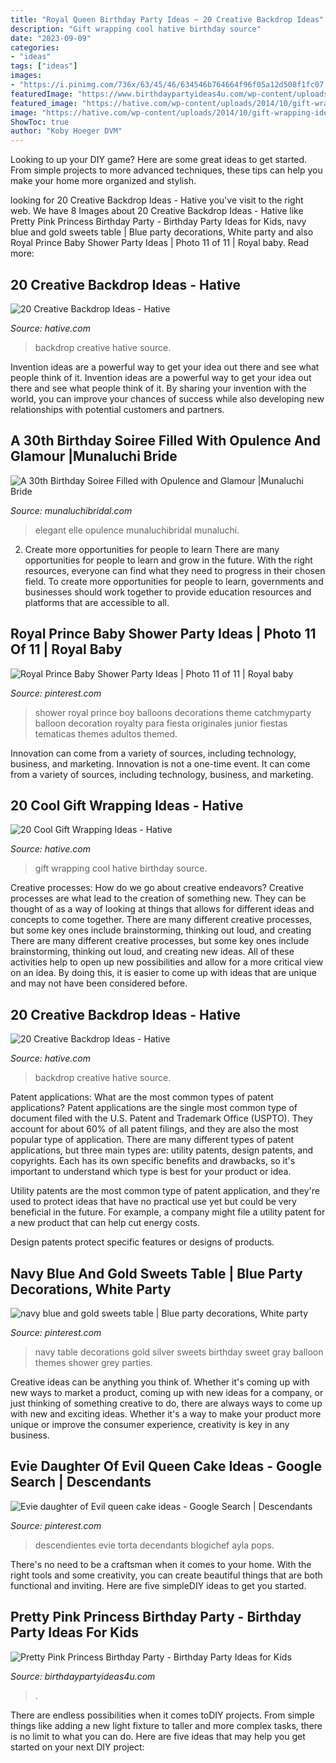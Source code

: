 ```yaml
---
title: "Royal Queen Birthday Party Ideas ~ 20 Creative Backdrop Ideas"
description: "Gift wrapping cool hative birthday source"
date: "2023-09-09"
categories:
- "ideas"
tags: ["ideas"]
images:
- "https://i.pinimg.com/736x/63/45/46/634546b764664f96f05a12d508f1fc07.jpg"
featuredImage: "https://www.birthdaypartyideas4u.com/wp-content/uploads/2016/08/pretty-pink-princess-birthday-party-food-table.jpg"
featured_image: "https://hative.com/wp-content/uploads/2014/10/gift-wrapping-ideas/2-cool-gift-wrapping-ideas.jpg"
image: "https://hative.com/wp-content/uploads/2014/10/gift-wrapping-ideas/2-cool-gift-wrapping-ideas.jpg"
ShowToc: true
author: "Koby Hoeger DVM"
---
```



Looking to up your DIY game? Here are some great ideas to get started. From simple projects to more advanced techniques, these tips can help you make your home more organized and stylish.

	

		
looking for 20 Creative Backdrop Ideas - Hative you've visit to the right web. We have 8 Images about 20 Creative Backdrop Ideas - Hative like Pretty Pink Princess Birthday Party - Birthday Party Ideas for Kids, navy blue and gold sweets table | Blue party decorations, White party and also Royal Prince Baby Shower Party Ideas | Photo 11 of 11 | Royal baby. Read more:
		
    
## 20 Creative Backdrop Ideas - Hative

<img loading=lazy src="https://hative.com/wp-content/uploads/2014/12/backdrop-ideas/20-creative-backdrop-ideas.jpg" onerror="this.onerror=null;this.src='https://tse2.mm.bing.net/th?id=OIP.jiG54fCysxwlLFYdRHCYHQHaLI&amp;pid=15.1';" alt="20 Creative Backdrop Ideas - Hative">

_Source: hative.com_

>backdrop creative hative source. 

	

Invention ideas are a powerful way to get your idea out there and see what people think of it.
Invention ideas are a powerful way to get your idea out there and see what people think of it. By sharing your invention with the world, you can improve your chances of success while also developing new relationships with potential customers and partners.

    
## A 30th Birthday Soiree Filled With Opulence And Glamour |Munaluchi Bride

<img loading=lazy src="http://www.munaluchibridal.com/wp-content/uploads/2014/12/celebrations_30th_Birthday_Black_Gold_-Decor044.jpg" onerror="this.onerror=null;this.src='https://tse4.mm.bing.net/th?id=OIP.jfiVytIyuhV6qkSGl80QngHaLH&amp;pid=15.1';" alt="A 30th Birthday Soiree Filled with Opulence and Glamour |Munaluchi Bride">

_Source: munaluchibridal.com_

>elegant elle opulence munaluchibridal munaluchi. 

	

2) Create more opportunities for people to learn
There are many opportunities for people to learn and grow in the future. With the right resources, everyone can find what they need to progress in their chosen field. To create more opportunities for people to learn, governments and businesses should work together to provide education resources and platforms that are accessible to all.

    
## Royal Prince Baby Shower Party Ideas | Photo 11 Of 11 | Royal Baby

<img loading=lazy src="https://i.pinimg.com/736x/cf/19/5c/cf195cf523d5a321902bce21c884c0a3.jpg" onerror="this.onerror=null;this.src='https://tse3.mm.bing.net/th?id=OIP.dSbG2u6cdZDKHYj-uBYRjgHaJ3&amp;pid=15.1';" alt="Royal Prince Baby Shower Party Ideas | Photo 11 of 11 | Royal baby">

_Source: pinterest.com_

>shower royal prince boy balloons decorations theme catchmyparty balloon decoration royalty para fiesta originales junior fiestas tematicas themes adultos themed. 

	

Innovation can come from a variety of sources, including technology, business, and marketing.
Innovation is not a one-time event. It can come from a variety of sources, including technology, business, and marketing.

    
## 20 Cool Gift Wrapping Ideas - Hative

<img loading=lazy src="https://hative.com/wp-content/uploads/2014/10/gift-wrapping-ideas/2-cool-gift-wrapping-ideas.jpg" onerror="this.onerror=null;this.src='https://tse4.mm.bing.net/th?id=OIP.iX8UAdzo3q4mvijwzBCFEwHaKX&amp;pid=15.1';" alt="20 Cool Gift Wrapping Ideas - Hative">

_Source: hative.com_

>gift wrapping cool hative birthday source. 

	

Creative processes: How do we go about creative endeavors?
Creative processes are what lead to the creation of something new. They can be thought of as a way of looking at things that allows for different ideas and concepts to come together. There are many different creative processes, but some key ones include brainstorming, thinking out loud, and creating 
There are many different creative processes, but some key ones include brainstorming, thinking out loud, and creating new ideas. All of these activities help to open up new possibilities and allow for a more critical view on an idea. By doing this, it is easier to come up with ideas that are unique and may not have been considered before.

    
## 20 Creative Backdrop Ideas - Hative

<img loading=lazy src="https://hative.com/wp-content/uploads/2014/12/backdrop-ideas/19-creative-backdrop-ideas.jpg" onerror="this.onerror=null;this.src='https://tse4.mm.bing.net/th?id=OIP.TV11iFz-wHivhmylYNRbAAHaLH&amp;pid=15.1';" alt="20 Creative Backdrop Ideas - Hative">

_Source: hative.com_

>backdrop creative hative source. 

	

Patent applications: What are the most common types of patent applications?
Patent applications are the single most common type of document filed with the U.S. Patent and Trademark Office (USPTO). They account for about 60% of all patent filings, and they are also the most popular type of application.
There are many different types of patent applications, but three main types are: utility patents, design patents, and copyrights. Each has its own specific benefits and drawbacks, so it's important to understand which type is best for your product or idea.

 Utility patents are the most common type of patent application, and they're used to protect ideas that have no practical use yet but could be very beneficial in the future. For example, a company might file a utility patent for a new product that can help cut energy costs.

Design patents protect specific features or designs of products.

    
## Navy Blue And Gold Sweets Table | Blue Party Decorations, White Party

<img loading=lazy src="https://i.pinimg.com/736x/91/a9/39/91a939a082998337a7fd91cbadc07f1d--party-hire-sweet-tables.jpg" onerror="this.onerror=null;this.src='https://tse3.mm.bing.net/th?id=OIP.7pfEuT26jiKfIedu7gaDGAHaEo&amp;pid=15.1';" alt="navy blue and gold sweets table | Blue party decorations, White party">

_Source: pinterest.com_

>navy table decorations gold silver sweets birthday sweet gray balloon themes shower grey parties. 

	

Creative ideas can be anything you think of. Whether it's coming up with new ways to market a product, coming up with new ideas for a company, or just thinking of something creative to do, there are always ways to come up with new and exciting ideas. Whether it's a way to make your product more unique or improve the consumer experience, creativity is key in any business.

    
## Evie Daughter Of Evil Queen Cake Ideas - Google Search | Descendants

<img loading=lazy src="https://i.pinimg.com/736x/63/45/46/634546b764664f96f05a12d508f1fc07.jpg" onerror="this.onerror=null;this.src='https://tse1.mm.bing.net/th?id=OIP.J03npnsxlcJUlx2xDjlkMAAAAA&amp;pid=15.1';" alt="Evie daughter of Evil queen cake ideas - Google Search | Descendants">

_Source: pinterest.com_

>descendientes evie torta decendants blogichef ayla pops. 

	

There's no need to be a craftsman when it comes to your home. With the right tools and some creativity, you can create beautiful things that are both functional and inviting. Here are five simpleDIY ideas to get you started.

    
## Pretty Pink Princess Birthday Party - Birthday Party Ideas For Kids

<img loading=lazy src="https://www.birthdaypartyideas4u.com/wp-content/uploads/2016/08/pretty-pink-princess-birthday-party-food-table.jpg" onerror="this.onerror=null;this.src='https://tse2.mm.bing.net/th?id=OIP.rtmMgJln7uL6dEHs9CIWQQHaMP&amp;pid=15.1';" alt="Pretty Pink Princess Birthday Party - Birthday Party Ideas for Kids">

_Source: birthdaypartyideas4u.com_

>. 

	

There are endless possibilities when it comes toDIY projects. From simple things like adding a new light fixture to taller and more complex tasks, there is no limit to what you can do. Here are five ideas that may help you get started on your next DIY project: 

